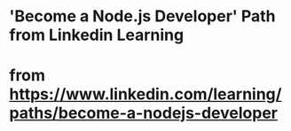 # 'Become a Node.js Developer' Path from Linkedin Learning
#  from https://www.linkedin.com/learning/paths/become-a-nodejs-developer
